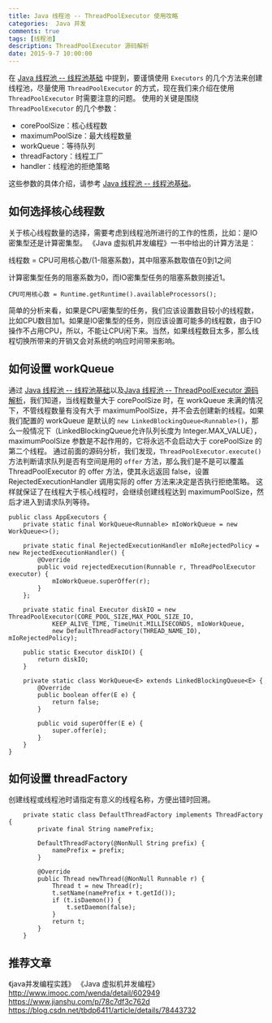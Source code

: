 ```yaml
---
title: Java 线程池 -- ThreadPoolExecutor 使用攻略
categories:  Java 并发
comments: true
tags: [线程池]
description: ThreadPoolExecutor 源码解析
date: 2015-9-7 10:00:00
---
```


在 [Java 线程池 -- 线程池基础](http://www.heqiangfly.com/2015/09/01/java-thread-thread-pool-basic/) 中提到，要谨慎使用 `Executors` 的几个方法来创建线程池，尽量使用 `ThreadPoolExecutor` 的方式，现在我们来介绍在使用 `ThreadPoolExecutor` 时需要注意的问题。
使用的关键是围绕 `ThreadPoolExecutor` 的几个参数：

 - corePoolSize：核心线程数
 - maximumPoolSize：最大线程数量
 - workQueue：等待队列
 - threadFactory：线程工厂
 - handler：线程池的拒绝策略

这些参数的具体介绍，请参考 [Java 线程池 -- 线程池基础](http://www.heqiangfly.com/2015/09/01/java-thread-thread-pool-basic/)。

## 如何选择核心线程数

关于核心线程数量的选择，需要考虑到线程池所进行的工作的性质，比如：是IO密集型还是计算密集型。
《Java 虚拟机并发编程》一书中给出的计算方法是：

线程数 = CPU可用核心数/(1-阻塞系数)，其中阻塞系数取值在0到1之间

计算密集型任务的阻塞系数为0，而IO密集型任务的阻塞系数则接近1。

```
CPU可用核心数 = Runtime.getRuntime().availableProcessors();
```

简单的分析来看，如果是CPU密集型的任务，我们应该设置数目较小的线程数，比如CPU数目加1。如果是IO密集型的任务，则应该设置可能多的线程数，由于IO操作不占用CPU，所以，不能让CPU闲下来。当然，如果线程数目太多，那么线程切换所带来的开销又会对系统的响应时间带来影响。

## 如何设置 workQueue

通过 [Java 线程池 -- 线程池基础](http://www.heqiangfly.com/2015/09/01/java-thread-thread-pool-basic/)以及[Java 线程池 -- ThreadPoolExecutor 源码解析](http://www.heqiangfly.com/2015/09/06/java-thread-sourcecode-of-threadpoolexecutor/)，我们知道，当线程数量大于 corePoolSize 时，在 workQueue 未满的情况下，不管线程数量有没有大于 maximumPoolSize，并不会去创建新的线程。如果我们配置的 workQueue 是默认的 `new LinkedBlockingQueue<Runnable>()`，那么一般情况下（LinkedBlockingQueue允许队列长度为 Integer.MAX_VALUE），maximumPoolSize 参数是不起作用的，它将永远不会启动大于 corePoolSize 的第二个线程。
通过前面的源码分析，我们发现，`ThreadPoolExecutor.execute()` 方法判断请求队列是否有空间是用的 `offer` 方法，那么我们是不是可以覆盖 ThreadPoolExecutor 的 offer 方法，使其永远返回 false，设置 RejectedExecutionHandler 调用实际的 offer 方法来决定是否执行拒绝策略。
这样就保证了在线程大于核心线程时，会继续创建线程达到 maximumPoolSize，然后才进入到请求队列等待。

```
public class AppExecutors {
    private static final WorkQueue<Runnable> mIoWorkQueue = new WorkQueue<>();

    private static final RejectedExecutionHandler mIoRejectedPolicy = new RejectedExecutionHandler() {
        @Override
        public void rejectedExecution(Runnable r, ThreadPoolExecutor executor) {
            mIoWorkQueue.superOffer(r);
        }
    };

    private static final Executor diskIO = new ThreadPoolExecutor(CORE_POOL_SIZE,MAX_POOL_SIZE_IO,
            KEEP_ALIVE_TIME, TimeUnit.MILLISECONDS, mIoWorkQueue,
            new DefaultThreadFactory(THREAD_NAME_IO), mIoRejectedPolicy);

    public static Executor diskIO() {
        return diskIO;
    }

    private static class WorkQueue<E> extends LinkedBlockingQueue<E> {
        @Override
        public boolean offer(E e) {
            return false;
        }

        public void superOffer(E e) {
            super.offer(e);
        }
    }
}

```

## 如何设置 threadFactory

创建线程或线程池时请指定有意义的线程名称，方便出错时回溯。

```
    private static class DefaultThreadFactory implements ThreadFactory {
        private final String namePrefix;

        DefaultThreadFactory(@NonNull String prefix) {
            namePrefix = prefix;
        }

        @Override
        public Thread newThread(@NonNull Runnable r) {
            Thread t = new Thread(r);
            t.setName(namePrefix + t.getId());
            if (t.isDaemon()) {
                t.setDaemon(false);
            }
            return t;
        }
    }
```

## 推荐文章

《java并发编程实践》
《Java 虚拟机并发编程》
http://www.imooc.com/wenda/detail/602949
https://www.jianshu.com/p/78c7df3c762d
https://blog.csdn.net/tbdp6411/article/details/78443732